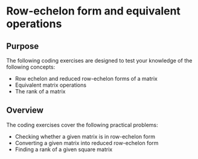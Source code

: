 # Row-echelon form and equivalent operations

## Purpose

The following coding exercises are designed to test your knowledge of the following concepts:

* Row echelon and reduced row-echelon forms of a matrix
* Equivalent matrix operations
* The rank of a matrix

## Overview

The coding exercises cover the following practical problems:
* Checking whether a given matrix is in row-echelon form
* Converting a given matrix into reduced row-echelon form
* Finding a rank of a given square matrix